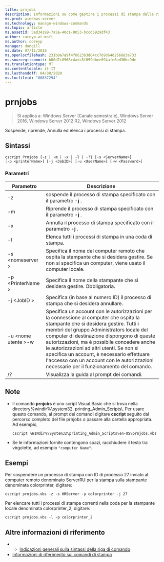 ```yaml
---
title: prnjobs
description: Informazioni su come gestire i processi di stampa dalla riga di comando.
ms.prod: windows-server
ms.technology: manage-windows-commands
ms.topic: article
ms.assetid: 5ad34199-7a5a-40c1-8053-bccd5929df43
author: coreyp-at-msft
ms.author: coreyp
manager: dongill
ms.date: 07/11/2018
ms.openlocfilehash: 231b8a7a9f4f8623b3d84cc789064d256883a733
ms.sourcegitcommit: b00d7c8968c4adc8f699dbee694afe6ed36bc9de
ms.translationtype: MT
ms.contentlocale: it-IT
ms.lasthandoff: 04/08/2020
ms.locfileid: "80837294"
---
```

# <a name="prnjobs"></a>prnjobs

>Si applica a: Windows Server (Canale semestrale), Windows Server 2016, Windows Server 2012 R2, Windows Server 2012

Sospende, riprende, Annulla ed elenca i processi di stampa.

## <a name="syntax"></a>Sintassi
```
cscript Prnjobs {-z | -m | -x | -l | -?} [-s <ServerName>] 
[-p <printerName>] [-j <JobID>] [-u <UserName>] [-w <Password>]
```

### <a name="parameters"></a>Parametri

|          Parametro           |                                                                                                                                                                                        Descrizione                                                                                                                                                                                        |
|------------------------------|-------------------------------------------------------------------------------------------------------------------------------------------------------------------------------------------------------------------------------------------------------------------------------------------------------------------------------------------------------------------------------------------|
|              -z              |                                                                                                                                                                 sospende il processo di stampa specificato con il parametro **-j** .                                                                                                                                                                 |
|              -m              |                                                                                                                                                                Riprende il processo di stampa specificato con il parametro **-j** .                                                                                                                                                                 |
|              -x              |                                                                                                                                                                Annulla il processo di stampa specificato con il parametro **-j** .                                                                                                                                                                 |
|              -l              |                                                                                                                                                                        Elenca tutti i processi di stampa in una coda di stampa.                                                                                                                                                                         |
|       -s \<nomeserver >       |                                                                                                                  Specifica il nome del computer remoto che ospita la stampante che si desidera gestire. Se non si specifica un computer, viene usato il computer locale.                                                                                                                  |
|      -p \<PrinterName >       |                                                                                                                                                           Specifica il nome della stampante che si desidera gestire. Obbligatoria.                                                                                                                                                            |
|         -j \<JobID >          |                                                                                                                                                                Specifica (in base al numero ID) il processo di stampa che si desidera annullare.                                                                                                                                                                 |
| -u \<nome utente >-w <Password> | Specifica un account con le autorizzazioni per la connessione al computer che ospita la stampante che si desidera gestire. Tutti i membri del gruppo Administrators locale del computer di destinazione dispongono di queste autorizzazioni, ma è possibile concedere anche le autorizzazioni ad altri utenti. Se non si specifica un account, è necessario effettuare l'accesso con un account con le autorizzazioni necessarie per il funzionamento del comando. |
|              /?              |                                                                                                                                                                           Visualizza la guida al prompt dei comandi.                                                                                                                                                                            |

## <a name="remarks"></a>Note
-   Il comando **prnjobs** è uno script Visual Basic che si trova nella directory%windir%\system32\. printing_Admin_Scripts\\<language>. Per usare questo comando, al prompt dei comandi digitare **cscript** seguito dal percorso completo del file prnjobs o passare alla cartella appropriata. Ad esempio,
    ```
    cscript %WINdir%\System32\printing_Admin_Scripts\en-US\prnjobs.vbs
    ```
-   Se le informazioni fornite contengono spazi, racchiudere il testo tra virgolette, ad esempio `"computer Name"`.

## <a name="examples"></a><a name="BKMK_examples"></a>Esempi
Per sospendere un processo di stampa con ID di processo 27 inviato al computer remoto denominato ServerRU per la stampa sulla stampante denominata colorprinter, digitare:
```
cscript prnjobs.vbs -z -s HRServer -p colorprinter -j 27
```
Per elencare tutti i processi di stampa correnti nella coda per la stampante locale denominata colorprinter_2, digitare:
```
cscript prnjobs.vbs -l -p colorprinter_2
```

## <a name="additional-references"></a>Altre informazioni di riferimento

-   - [Indicazioni generali sulla sintassi della riga di comando](command-line-syntax-key.md)
-   [Informazioni di riferimento sui comandi di stampa](print-command-reference.md)
